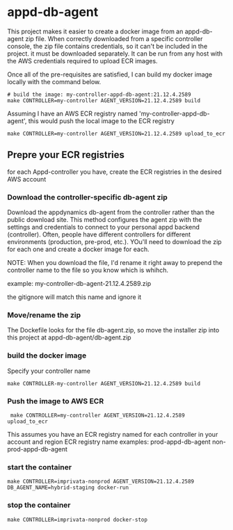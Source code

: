 # appd-db-agent
This project makes it easier to create a docker image from an appd-db-agent zip file. When correctly downloaded from a specific controller console, the zip file contains credentials, so it can't be included in the project. it must be downloaded separately. It can be run from any host with the AWS credentials required to upload ECR images.

Once all of the pre-requisites are satisfied, I can build my docker image locally with the command below. 

```shell
# build the image: my-controller-appd-db-agent:21.12.4.2589
make CONTROLLER=my-controller AGENT_VERSION=21.12.4.2589 build
```

Assuming I have an AWS ECR registry named 'my-controller-appd-db-agent', this would push the local image to the ECR registry
```shell
make CONTROLLER=my-controller AGENT_VERSION=21.12.4.2589 upload_to_ecr

```
## Prepre your ECR registries
for each  Appd-controller you have, create the ECR registries in the desired AWS account

### Download the controller-specific db-agent zip
Download the appdynamics db-agent from the controller rather than the public download site. This  method configures the agent zip with the settings and credentials to connect to your personal appd backend (controller). Often, people have different controllers for different environments (production, pre-prod, etc.).  YOu'll need to download the zip for each one and create a docker image for each.

NOTE: When you download the file, I'd rename it right away to prepend the controller name to the file so you know which is whihch.

example: my-controller-db-agent-21.12.4.2589.zip

the gitignore will match this name and ignore it

### Move/rename the zip
The Dockefile looks for the file db-agent.zip, so move the installer zip into this project at appd-db-agent/db-agent.zip


### build the docker image

Specify your controller name
```shell
make CONTROLLER-my-controller AGENT_VERSION=21.12.4.2589 build
```

### Push the image to AWS ECR
```shell
 make CONTROLLER=my-controller AGENT_VERSION=21.12.4.2589 upload_to_ecr
```
This assumes you have an ECR registry named for each controller in your account and region
ECR registry name examples:
prod-appd-db-agent
non-prod-appd-db-agent


### start the container
```shell
make CONTROLLER=imprivata-nonprod AGENT_VERSION=21.12.4.2589 DB_AGENT_NAME=hybrid-staging docker-run
```

### stop the container
```shell
make CONTROLLER=imprivata-nonprod docker-stop
```